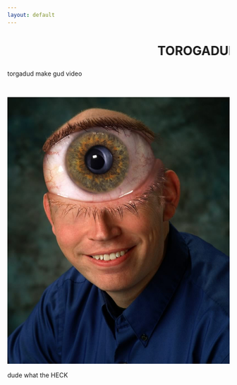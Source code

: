 ```yaml
---
layout: default
---
```


<h1 class="haha"><marquee>TOROGADUDE&trade;</marquee></h1>

<p>torgadud make gud video</p>

<br>

<p><img src="img/toroman.jpg" title="leaked picture of torogaman"></p>

<p>dude what the HECK</p>
